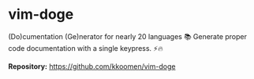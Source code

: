 # vim-doge

(Do)cumentation (Ge)nerator for nearly 20 languages 📚 Generate proper code documentation with a single keypress. ⚡️🔥

**Repository:** <https://github.com/kkoomen/vim-doge>

<!-- vim: set ft=markdown: -->